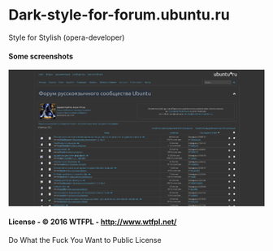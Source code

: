 # Dark-style-for-forum.ubuntu.ru
Style for Stylish (opera-developer)

#### Some screenshots
![](/screenshots/1.png?raw=true)

#### License - © 2016 WTFPL - http://www.wtfpl.net/

Do What the Fuck You Want to Public License